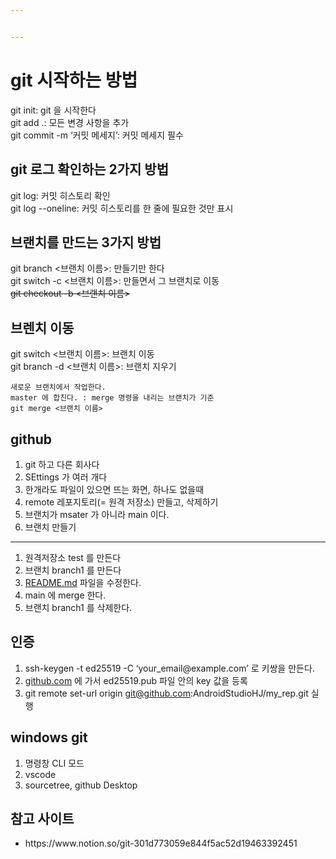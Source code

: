 ```yaml
---


---
```


<h1 id="git-시작하는-방법">git 시작하는 방법</h1>
<p>git init: git 을 시작한다<br>
git add .: 모든 변경 사항을 추가<br>
git commit -m ‘커밋 메세지’: 커밋 메세지 필수</p>
<h2 id="git-로그-확인하는-2가지-방법">git 로그 확인하는 2가지 방법</h2>
<p>git log: 커밋 히스토리 확인<br>
git log --oneline: 커밋 히스토리를 한 줄에 필요한 것만 표시</p>
<h2 id="브랜치를-만드는-3가지-방법">브랜치를 만드는 3가지 방법</h2>
<p>git branch &lt;브랜치 이름&gt;: 만들기만 한다<br>
git switch -c &lt;브랜치 이름&gt;: 만들면서 그 브랜치로 이동<br>
<s>git checkout -b &lt;브랜치 이름&gt;</s></p>
<h2 id="브렌치-이동">브렌치 이동</h2>
<p>git switch &lt;브랜치 이름&gt;: 브랜치 이동<br>
git branch -d &lt;브랜치 이름&gt;: 브랜치 지우기</p>
<pre><code>새로운 브랜치에서 작업한다.
master 에 합친다. : merge 명령을 내리는 브랜치가 기준
git merge &lt;브랜치 이름&gt;
</code></pre>
<h2 id="github">github</h2>
<ol>
<li>git 하고 다른 회사다</li>
<li>SEttings 가 여러 개다</li>
<li>한개라도 파일이 있으면 뜨는 화면, 하나도 없을때</li>
<li>remote 레포지토리(= 원격 저장소) 만들고, 삭제하기</li>
<li>브랜치가 msater 가 아니라 main 이다.</li>
<li>브랜치 만들기</li>
</ol>
<hr>
<ol>
<li>원격저장소 test 를 만든다</li>
<li>브랜치 branch1 를 만든다</li>
<li><a href="http://README.md">README.md</a> 파일을 수정한다.</li>
<li>main 에 merge 한다.</li>
<li>브랜치 branch1 를 삭제한다.</li>
</ol>
<h2 id="인증">인증</h2>
<ol>
<li>ssh-keygen -t ed25519 -C ‘your_email@example.com’ 로 키쌍을 만든다.</li>
<li><a href="http://github.com">github.com</a> 에 가서 ed25519.pub 파일 안의 key 값을 등록</li>
<li>git remote set-url origin <a href="mailto:git@github.com">git@github.com</a>:AndroidStudioHJ/my_rep.git 실행</li>
</ol>
<h2 id="windows-git">windows git</h2>
<ol>
<li>명령창 CLI 모드</li>
<li>vscode</li>
<li>sourcetree, github Desktop</li>
</ol>
<h2>참고 사이트</h2>
<ul>
  <li>https://www.notion.so/git-301d773059e844f5ac52d19463392451</li>
</ul>

